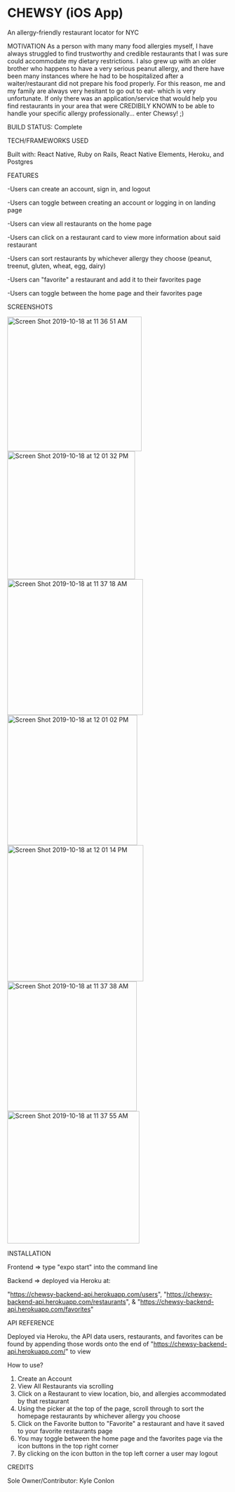  # CHEWSY (iOS App)
An allergy-friendly restaurant locator for NYC

MOTIVATION
As a person with many many food allergies myself, I have always struggled to find trustworthy and credible restaurants that I was sure could accommodate my dietary restrictions. I also grew up with an older brother who happens to have a very serious peanut allergy, and there have been many instances where he had to be hospitalized after a waiter/restaurant did not prepare his food properly.
For this reason, me and my family are always very hesitant to go out to eat- which is very unfortunate. If only there was an application/service that would help you find restaurants in your area that were CREDIBILY KNOWN to be able to handle your specific allergy professionally... enter Chewsy! ;)

BUILD STATUS: Complete

TECH/FRAMEWORKS USED

Built with: React Native, Ruby on Rails, React Native Elements, Heroku, and Postgres

FEATURES

-Users can create an account, sign in, and logout

-Users can toggle between creating an account or logging in on landing page

-Users can view all restaurants on the home page

-Users can click on a restaurant card to view more information about said restaurant

-Users can sort restaurants by whichever allergy they choose (peanut, treenut, gluten, wheat, egg, dairy)

-Users can "favorite" a restaurant and add it to their favorites page

-Users can toggle between the home page and their favorites page

SCREENSHOTS

<img width="306" alt="Screen Shot 2019-10-18 at 11 36 51 AM" src="https://user-images.githubusercontent.com/47828048/67109486-9fd25800-f19e-11e9-8bfe-8cee3e89b045.png">

<img width="291" alt="Screen Shot 2019-10-18 at 12 01 32 PM" src="https://user-images.githubusercontent.com/47828048/67109720-21c28100-f19f-11e9-834b-e0af1bc3f588.png">

<img width="309" alt="Screen Shot 2019-10-18 at 11 37 18 AM" src="https://user-images.githubusercontent.com/47828048/67109501-a95bc000-f19e-11e9-9be3-3dde13544c79.png">

<img width="296" alt="Screen Shot 2019-10-18 at 12 01 02 PM" src="https://user-images.githubusercontent.com/47828048/67109692-14a59200-f19f-11e9-834d-d758750389d8.png">

<img width="310" alt="Screen Shot 2019-10-18 at 12 01 14 PM" src="https://user-images.githubusercontent.com/47828048/67109697-18391900-f19f-11e9-9a95-ee688a7b35e6.png">

<img width="295" alt="Screen Shot 2019-10-18 at 11 37 38 AM" src="https://user-images.githubusercontent.com/47828048/67109523-b5478200-f19e-11e9-9bc2-12dd48b768e0.png">

<img width="301" alt="Screen Shot 2019-10-18 at 11 37 55 AM" src="https://user-images.githubusercontent.com/47828048/67109550-c09aad80-f19e-11e9-881b-b25890984657.png">


INSTALLATION

Frontend => type "expo start" into the command line

Backend => deployed via Heroku at:

"https://chewsy-backend-api.herokuapp.com/users", 
"https://chewsy-backend-api.herokuapp.com/restaurants", 
& "https://chewsy-backend-api.herokuapp.com/favorites"

API REFERENCE

Deployed via Heroku, the API data users, restaurants, and favorites can be found by appending those words onto the end of "https://chewsy-backend-api.herokuapp.com/" to view

How to use?

1. Create an Account
2. View All Restaurants via scrolling
3. Click on a Restaurant to view location, bio, and allergies accommodated by that restaurant
4. Using the picker at the top of the page, scroll through to sort the homepage restaurants by whichever allergy you choose
5. Click on the Favorite button to "Favorite" a restaurant and have it saved to your favorite restaurants page
6. You may toggle between the home page and the favorites page via the icon buttons in the top right corner
7. By clicking on the icon button in the top left corner a user may logout

CREDITS

Sole Owner/Contributor: Kyle Conlon
